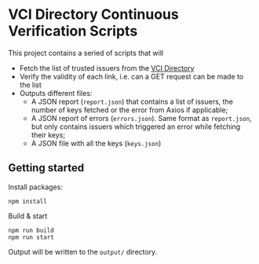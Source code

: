 # VCI Directory Continuous Verification Scripts

This project contains a seried of scripts that will

- Fetch the list of trusted issuers from the [VCI Directory](https://github.com/the-commons-project/vci-directory)
- Verify the validity of each link, i.e. can a GET request can be made to the list
- Outputs different files:
  - A JSON report (`report.json`) that contains a list of issuers, the number of keys fetched or the error from Axios if applicable;
  - A JSON report of errors (`errors.json`). Same format as `report.json`, but only contains issuers which triggered an error while fetching their keys;
  - A JSON file with all the keys (`keys.json`)



## Getting started

Install packages:

```
npm install
```

Build & start

```
npm run build
npm run start
```

Output will be written to the `output/` directory.
